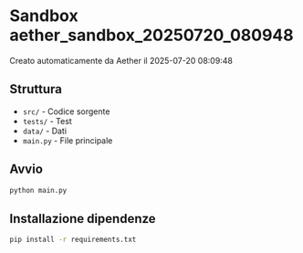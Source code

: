 # Sandbox aether_sandbox_20250720_080948

Creato automaticamente da Aether il 2025-07-20 08:09:48

## Struttura
- `src/` - Codice sorgente
- `tests/` - Test
- `data/` - Dati
- `main.py` - File principale

## Avvio
```bash
python main.py
```

## Installazione dipendenze
```bash
pip install -r requirements.txt
```
